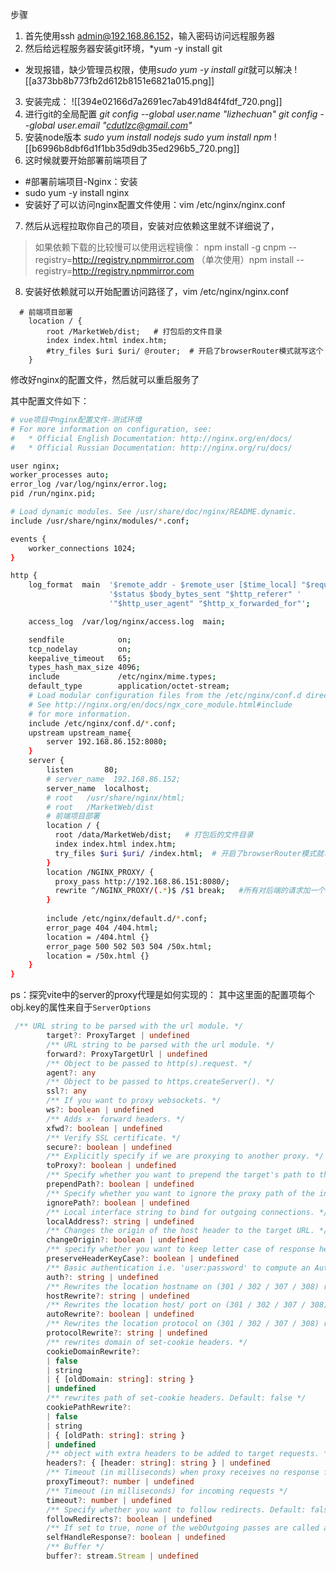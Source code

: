 
步骤

1. 首先使用ssh admin@192.168.86.152，输入密码访问远程服务器
2. 然后给远程服务器安装git环境，*yum -y install git
*  发现报错，缺少管理员权限，使用*sudo yum -y install git*就可以解决
![[a373bb8b773fb2d612b8151e6821a015.png]]

3. 安装完成：
![[394e02166d7a2691ec7ab491d84f4fdf_720.png]]
4. 进行git的全局配置
*git config --global user.name "lizhechuan"*
*git config --global user.email "cdutlzc@gmail.com"*
5. 安装node版本
*sudo  yum install nodejs*
*sudo  yum install npm*
![[b6996b8dbf6d1f1bb35d9db35ed296b5_720.png]]
6. 这时候就要开始部署前端项目了
* #部署前端项目-Nginx：安装
* sudo yum -y install nginx
* 安装好了可以访问nginx配置文件使用：vim /etc/nginx/nginx.conf

7. 然后从远程拉取你自己的项目，安装对应依赖这里就不详细说了，
> 如果依赖下载的比较慢可以使用远程镜像：
> npm install -g cnpm --registry=http://registry.npmmirror.com
>  （单次使用）npm install --registry=http://registry.npmmirror.com
8. 安装好依赖就可以开始配置访问路径了，vim /etc/nginx/nginx.conf

```nginx
  # 前端项目部署
    location / {
        root /MarketWeb/dist;   # 打包后的文件目录
        index index.html index.htm;
        #try_files $uri $uri/ @router;  # 开启了browserRouter模式就写这个
    }
```


修改好nginx的配置文件，然后就可以重启服务了

其中配置文件如下：
```sh
# vue项目中nginx配置文件-测试环境
# For more information on configuration, see:
#   * Official English Documentation: http://nginx.org/en/docs/
#   * Official Russian Documentation: http://nginx.org/ru/docs/

user nginx;
worker_processes auto;
error_log /var/log/nginx/error.log;
pid /run/nginx.pid;

# Load dynamic modules. See /usr/share/doc/nginx/README.dynamic.
include /usr/share/nginx/modules/*.conf;

events {
    worker_connections 1024;
}

http {
    log_format  main  '$remote_addr - $remote_user [$time_local] "$request" '
                      '$status $body_bytes_sent "$http_referer" '
                      '"$http_user_agent" "$http_x_forwarded_for"';

    access_log  /var/log/nginx/access.log  main;

    sendfile            on;
    tcp_nodelay         on;
    keepalive_timeout   65;
    types_hash_max_size 4096;
    include             /etc/nginx/mime.types;
    default_type        application/octet-stream;
    # Load modular configuration files from the /etc/nginx/conf.d directory.
    # See http://nginx.org/en/docs/ngx_core_module.html#include
    # for more information.
    include /etc/nginx/conf.d/*.conf;
    upstream upstream_name{
        server 192.168.86.152:8080;
    }
    server {
        listen       80;
        # server_name  192.168.86.152;
        server_name  localhost;
        # root   /usr/share/nginx/html;
        # root   /MarketWeb/dist
        # 前端项目部署
        location / {
          root /data/MarketWeb/dist;   # 打包后的文件目录
          index index.html index.htm;
          try_files $uri $uri/ /index.html;  # 开启了browserRouter模式就写这个
        }
        location /NGINX_PROXY/ {
          proxy_pass http://192.168.86.151:8080/;
          rewrite ^/NGINX_PROXY/(.*)$ /$1 break;   #所有对后端的请求加一个api前缀方便区分，真正访问的时候移除这个前缀
        }
    
        include /etc/nginx/default.d/*.conf;
        error_page 404 /404.html;
        location = /404.html {}
        error_page 500 502 503 504 /50x.html;
        location = /50x.html {}
    }
}


```



ps：探究vite中的server的proxy代理是如何实现的：
其中这里面的配置项每个obj.key的属性来自于`ServerOptions`
```ts
 /** URL string to be parsed with the url module. */
        target?: ProxyTarget | undefined
        /** URL string to be parsed with the url module. */
        forward?: ProxyTargetUrl | undefined
        /** Object to be passed to http(s).request. */
        agent?: any
        /** Object to be passed to https.createServer(). */
        ssl?: any
        /** If you want to proxy websockets. */
        ws?: boolean | undefined
        /** Adds x- forward headers. */
        xfwd?: boolean | undefined
        /** Verify SSL certificate. */
        secure?: boolean | undefined
        /** Explicitly specify if we are proxying to another proxy. */
        toProxy?: boolean | undefined
        /** Specify whether you want to prepend the target's path to the proxy path. */
        prependPath?: boolean | undefined
        /** Specify whether you want to ignore the proxy path of the incoming request. */
        ignorePath?: boolean | undefined
        /** Local interface string to bind for outgoing connections. */
        localAddress?: string | undefined
        /** Changes the origin of the host header to the target URL. */
        changeOrigin?: boolean | undefined
        /** specify whether you want to keep letter case of response header key */
        preserveHeaderKeyCase?: boolean | undefined
        /** Basic authentication i.e. 'user:password' to compute an Authorization header. */
        auth?: string | undefined
        /** Rewrites the location hostname on (301 / 302 / 307 / 308) redirects, Default: null. */
        hostRewrite?: string | undefined
        /** Rewrites the location host/ port on (301 / 302 / 307 / 308) redirects based on requested host/ port.Default: false. */
        autoRewrite?: boolean | undefined
        /** Rewrites the location protocol on (301 / 302 / 307 / 308) redirects to 'http' or 'https'.Default: null. */
        protocolRewrite?: string | undefined
        /** rewrites domain of set-cookie headers. */
        cookieDomainRewrite?:
        | false
        | string
        | { [oldDomain: string]: string }
        | undefined
        /** rewrites path of set-cookie headers. Default: false */
        cookiePathRewrite?:
        | false
        | string
        | { [oldPath: string]: string }
        | undefined
        /** object with extra headers to be added to target requests. */
        headers?: { [header: string]: string } | undefined
        /** Timeout (in milliseconds) when proxy receives no response from target. Default: 120000 (2 minutes) */
        proxyTimeout?: number | undefined
        /** Timeout (in milliseconds) for incoming requests */
        timeout?: number | undefined
        /** Specify whether you want to follow redirects. Default: false */
        followRedirects?: boolean | undefined
        /** If set to true, none of the webOutgoing passes are called and it's your responsibility to appropriately return the response by listening and acting on the proxyRes event */
        selfHandleResponse?: boolean | undefined
        /** Buffer */
        buffer?: stream.Stream | undefined
```
